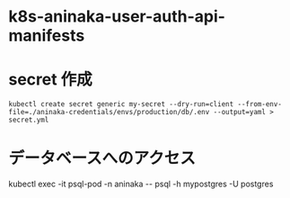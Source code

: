 # k8s-aninaka-user-auth-api-manifests

# secret 作成

`kubectl create secret generic my-secret --dry-run=client --from-env-file=./aninaka-credentials/envs/production/db/.env --output=yaml > secret.yml`

# データベースへのアクセス

kubectl exec -it psql-pod -n aninaka -- psql -h mypostgres -U postgres
